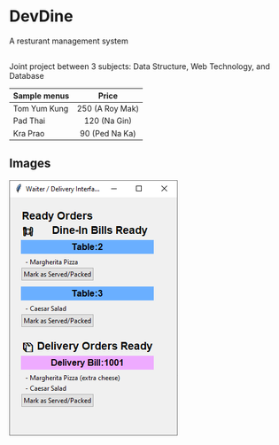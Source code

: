 # DevDine
A resturant management system
##
Joint project between 3 subjects: Data Structure, Web Technology, and Database

| Sample menus  | Price           |
| ------------- |:---------------:|
| Tom Yum Kung  | 250 (A Roy Mak) |
| Pad Thai      | 120 (Na Gin)    |
| Kra Prao      | 90 (Ped Na Ka)  |

## Images
![This is an alt text.](/screen.png "screen from hell.")
